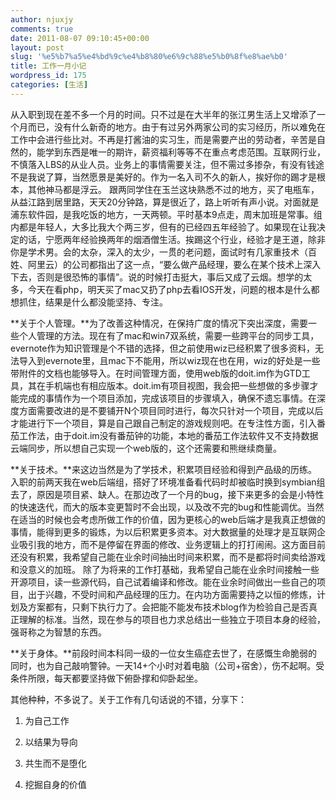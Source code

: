 ```yaml
---
author: njuxjy
comments: true
date: 2011-08-07 09:10:45+00:00
layout: post
slug: '%e5%b7%a5%e4%bd%9c%e4%b8%80%e6%9c%88%e5%b0%8f%e8%ae%b0'
title: 工作一月小记
wordpress_id: 175
categories: [生活]
---
```


从入职到现在差不多一个月的时间。只不过是在大半年的张江男生活上又增添了一个月而已，没有什么新奇的地方。由于有过另外两家公司的实习经历，所以难免在工作中会进行些比对。不再是打酱油的实习生，而是需要产出的劳动者，辛苦是自然的，能学到东西是唯一的期许，薪资福利等等不在重点考虑范围。互联网行业，不慎落入LBS的从业人员。业务上的事情需要关注，但不需过多掺杂，有没有钱途不是我说了算，当然愿景是美好的。作为一名入司不久的新人，挨好你的踢才是根本，其他神马都是浮云。
跟两同学住在玉兰这块熟悉不过的地方，买了电瓶车，从益江路到居里路，天天20分钟路，算是很近了，路上听听有声小说。对面就是浦东软件园，是我吃饭的地方，一天两顿。平时基本9点走，周末加班是常事。组内都是年轻人，大多比我大个两三岁，但有的已经四五年经验了。如果现在让我决定的话，宁愿两年经验换两年的烟酒僧生活。挨踢这个行业，经验才是王道，除非你是学术男。会的太杂，深入的太少，一贯的老问题，面试时有几家重技术（百姓、阿里云）的公司都指出了这一点，“要么做产品经理，要么在某个技术上深入下去，否则是很恐怖的事情”。说的时候打击挺大，事后又成了云烟。想学的太多，今天在看php，明天买了mac又扔了php去看IOS开发，问题的根本是什么都想抓住，结果是什么都没能坚持、专注。

**关于个人管理。**为了改善这种情况，在保持广度的情况下突出深度，需要一些个人管理的方法。现在有了mac和win7双系统，需要一些跨平台的同步工具，evernote作为知识管理是个不错的选择，但之前使用wiz已经积累了很多资料，无法导入到evernote里，且mac下不能用，所以wiz现在也在用，wiz的好处是一些带附件的文档也能够导入。在时间管理方面，使用web版的doit.im作为GTD工具，其在手机端也有相应版本。doit.im有项目视图，我会把一些想做的多步骤才能完成的事情作为一个项目添加，完成该项目的步骤填入，确保不遗忘事情。在深度方面需要改进的是不要铺开N个项目同时进行，每次只针对一个项目，完成以后才能进行下一个项目，算是自己跟自己制定的游戏规则吧。在专注性方面，引入番茄工作法，由于doit.im没有番茄钟的功能，本地的番茄工作法软件又不支持数据云端同步，所以想自己实现一个web版的，这个还需要和熊继续商量。

**关于技术。**来这边当然是为了学技术，积累项目经验和得到产品级的历练。入职的前两天我在web后端组，搭好了环境准备看代码时却被临时换到symbian组去了，原因是项目紧、缺人。在那边改了一个月的bug，接下来更多的会是小特性的快速迭代，而大的版本变更暂时不会出现，以及改不完的bug和性能调优。当然在适当的时候也会考虑所做工作的价值，因为更核心的web后端才是我真正想做的事情，能得到更多的锻炼，为以后积累更多资本。对大数据量的处理才是互联网企业吸引我的地方，而不是停留在界面的修改、业务逻辑上的打打闹闹。这方面目前还没有积累，我希望自己能在业余时间抽出时间来积累，而不是都将时间卖给游戏和没意义的加班。
除了为将来的工作打基础，我希望自己能在业余时间接触一些开源项目，读一些源代码，自己试着编译和修改。能在业余时间做出一些自己的项目，出于兴趣，不受时间和产品经理的压力。在内功方面需要持之以恒的修炼，计划及方案都有，只剩下执行力了。会把能不能发布技术blog作为检验自己是否真正理解的标准。当然，现在参与的项目也力求总结出一些独立于项目本身的经验，强哥称之为智慧的东西。

**关于身体。**前段时间本科同一级的一位女生癌症去世了，在感慨生命脆弱的同时，也为自己敲响警钟。一天14+个小时对着电脑（公司+宿舍），伤不起啊。受条件所限，每天都要坚持做下俯卧撑和仰卧起坐。

其他种种，不多说了。关于工作有几句话说的不错，分享下：



	
  1. 为自己工作

	
  2. 以结果为导向

	
  3. 共生而不是堕化

	
  4. 挖掘自身的价值


